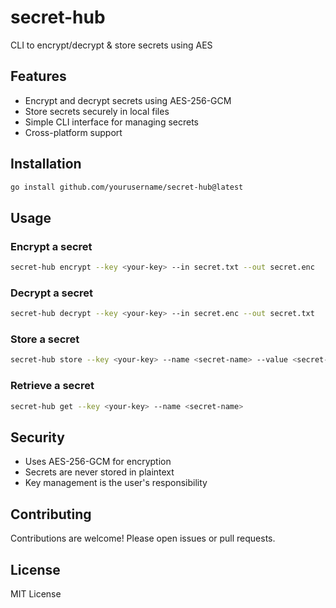 # secret-hub

CLI to encrypt/decrypt &amp; store secrets using AES

## Features

- Encrypt and decrypt secrets using AES-256-GCM
- Store secrets securely in local files
- Simple CLI interface for managing secrets
- Cross-platform support

## Installation

```sh
go install github.com/yourusername/secret-hub@latest
```

## Usage

### Encrypt a secret

```sh
secret-hub encrypt --key <your-key> --in secret.txt --out secret.enc
```

### Decrypt a secret

```sh
secret-hub decrypt --key <your-key> --in secret.enc --out secret.txt
```

### Store a secret

```sh
secret-hub store --key <your-key> --name <secret-name> --value <secret-value>
```

### Retrieve a secret

```sh
secret-hub get --key <your-key> --name <secret-name>
```

## Security

- Uses AES-256-GCM for encryption
- Secrets are never stored in plaintext
- Key management is the user's responsibility

## Contributing

Contributions are welcome! Please open issues or pull requests.

## License

MIT License
